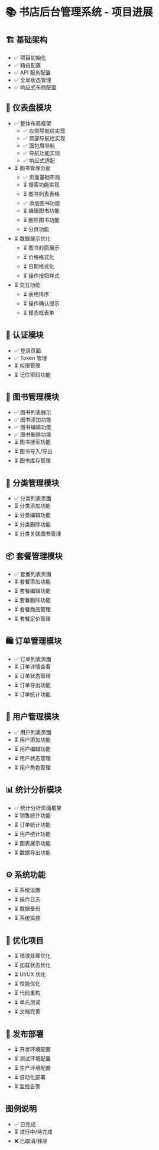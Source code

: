 # 📚 书店后台管理系统 - 项目进展

## 🏗 基础架构
- ✅ 项目初始化
- ✅ 路由配置
- ✅ API 服务配置
- ✅ 全局状态管理
- ✅ 响应式布局配置

## 🎯 仪表盘模块
- ✅ 整体布局框架
  - ✅ 左侧导航栏实现
  - ✅ 顶部导航栏实现
  - ✅ 面包屑导航
  - ✅ 导航功能实现
  - ✅ 响应式适配
- ⏳ 图书管理页面
  - ✅ 页面基础布局
  - ⏳ 搜索功能实现
  - ⏳ 图书列表表格
  - ✅ 添加图书功能
  - ⏳ 编辑图书功能
  - ⏳ 删除图书功能
  - ⏳ 分页功能
- ⏳ 数据展示优化
  - ⏳ 图书封面展示
  - ⏳ 价格格式化
  - ⏳ 日期格式化
  - ⏳ 操作按钮样式
- ⏳ 交互功能
  - ⏳ 表格排序
  - ⏳ 操作确认提示
  - ⏳ 模态框表单

## 🔐 认证模块
- ✅ 登录页面
- ✅ Token 管理
- ⏳ 权限管理
- ⏳ 记住密码功能

## 📖 图书管理模块
- ✅ 图书列表展示
- ✅ 图书添加功能
- ✅ 图书编辑功能
- ✅ 图书删除功能
- ⏳ 图书搜索功能
- ⏳ 图书导入/导出
- ⏳ 图书库存管理

## 📑 分类管理模块
- ✅ 分类列表页面
- ⏳ 分类添加功能
- ⏳ 分类编辑功能
- ⏳ 分类删除功能
- ⏳ 分类关联图书管理

## 📦 套餐管理模块
- ✅ 套餐列表页面
- ⏳ 套餐添加功能
- ⏳ 套餐编辑功能
- ⏳ 套餐删除功能
- ⏳ 套餐商品管理
- ⏳ 套餐定价管理

## 🛍 订单管理模块
- ✅ 订单列表页面
- ⏳ 订单详情查看
- ⏳ 订单状态管理
- ⏳ 订单导出功能
- ⏳ 订单统计功能

## 👥 用户管理模块
- ✅ 用户列表页面
- ⏳ 用户添加功能
- ⏳ 用户编辑功能
- ⏳ 用户状态管理
- ⏳ 用户角色管理

## 📊 统计分析模块
- ✅ 统计分析页面框架
- ⏳ 销售统计功能
- ⏳ 订单统计功能
- ⏳ 用户统计功能
- ⏳ 图表展示功能
- ⏳ 数据导出功能

## ⚙️ 系统功能
- ⏳ 系统设置
- ⏳ 操作日志
- ⏳ 数据备份
- ⏳ 系统监控

## 🔨 优化项目
- ⏳ 错误处理优化
- ⏳ 加载状态优化
- ⏳ UI/UX 优化
- ⏳ 性能优化
- ⏳ 代码重构
- ⏳ 单元测试
- ⏳ 文档完善

## 🚀 发布部署
- ⏳ 开发环境配置
- ⏳ 测试环境配置
- ⏳ 生产环境配置
- ⏳ 自动化部署
- ⏳ 监控告警

## 图例说明
- ✅ 已完成
- ⏳ 进行中/待完成
- ❌ 已取消/移除 